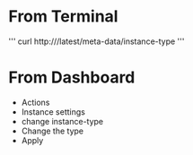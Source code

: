 # From Terminal
'''
curl http://<private ip>/latest/meta-data/instance-type
'''

# From Dashboard
* Actions
* Instance settings
* change instance-type
* Change the type
* Apply
